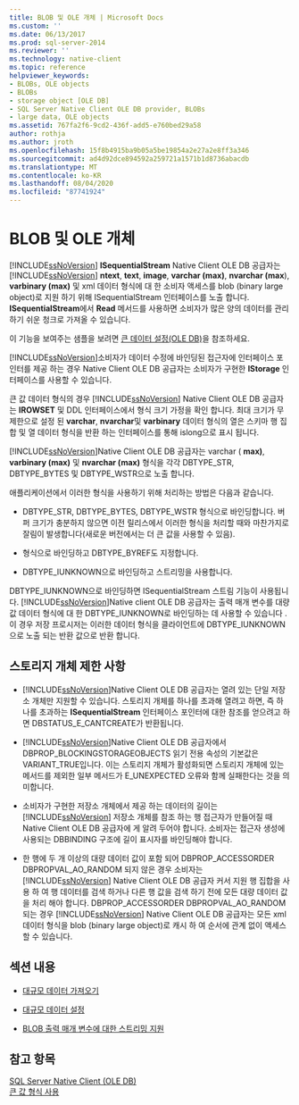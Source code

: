 ```yaml
---
title: BLOB 및 OLE 개체 | Microsoft Docs
ms.custom: ''
ms.date: 06/13/2017
ms.prod: sql-server-2014
ms.reviewer: ''
ms.technology: native-client
ms.topic: reference
helpviewer_keywords:
- BLOBs, OLE objects
- BLOBs
- storage object [OLE DB]
- SQL Server Native Client OLE DB provider, BLOBs
- large data, OLE objects
ms.assetid: 767fa2f6-9cd2-436f-add5-e760bed29a58
author: rothja
ms.author: jroth
ms.openlocfilehash: 15f8b4915ba9b05a5be19854a2e27a2e8ff3a346
ms.sourcegitcommit: ad4d92dce894592a259721a1571b1d8736abacdb
ms.translationtype: MT
ms.contentlocale: ko-KR
ms.lasthandoff: 08/04/2020
ms.locfileid: "87741924"
---
```

# <a name="blobs-and-ole-objects"></a>BLOB 및 OLE 개체
  [!INCLUDE[ssNoVersion](../../includes/ssnoversion-md.md)] **ISequentialStream** Native Client OLE DB 공급자는 [!INCLUDE[ssNoVersion](../../includes/ssnoversion-md.md)] **ntext**, **text**, **image**, **varchar (max)**, **nvarchar (max**), **varbinary (max)** 및 xml 데이터 형식에 대 한 소비자 액세스를 blob (binary large object)로 지원 하기 위해 ISequentialStream 인터페이스를 노출 합니다. **ISequentialStream**에서 **Read** 메서드를 사용하면 소비자가 많은 양의 데이터를 관리하기 쉬운 청크로 가져올 수 있습니다.  
  
 이 기능을 보여주는 샘플을 보려면 [큰 데이터 설정&#40;OLE DB&#41;](../native-client-ole-db-how-to/set-large-data-ole-db.md)을 참조하세요.  
  
 [!INCLUDE[ssNoVersion](../../includes/ssnoversion-md.md)]소비자가 데이터 수정에 바인딩된 접근자에 인터페이스 포인터를 제공 하는 경우 Native Client OLE DB 공급자는 소비자가 구현한 **IStorage** 인터페이스를 사용할 수 있습니다.  
  
 큰 값 데이터 형식의 경우 [!INCLUDE[ssNoVersion](../../includes/ssnoversion-md.md)] Native Client OLE DB 공급자는 **IROWSET** 및 DDL 인터페이스에서 형식 크기 가정을 확인 합니다. 최대 크기가 무제한으로 설정 된 **varchar**, **nvarchar**및 **varbinary** 데이터 형식의 열은 스키마 행 집합 및 열 데이터 형식을 반환 하는 인터페이스를 통해 islong으로 표시 됩니다.  
  
 [!INCLUDE[ssNoVersion](../../includes/ssnoversion-md.md)]Native Client OLE DB 공급자는 varchar ( **max)**, **varbinary (max)** 및 **nvarchar (max)** 형식을 각각 DBTYPE_STR, DBTYPE_BYTES 및 DBTYPE_WSTR으로 노출 합니다.  
  
 애플리케이션에서 이러한 형식을 사용하기 위해 처리하는 방법은 다음과 같습니다.  
  
-   DBTYPE_STR, DBTYPE_BYTES, DBTYPE_WSTR 형식으로 바인딩합니다. 버퍼 크기가 충분하지 않으면 이전 릴리스에서 이러한 형식을 처리할 때와 마찬가지로 잘림이 발생합니다(새로운 버전에서는 더 큰 값을 사용할 수 있음).  
  
-   형식으로 바인딩하고 DBTYPE_BYREF도 지정합니다.  
  
-   DBTYPE_IUNKNOWN으로 바인딩하고 스트리밍을 사용합니다.  
  
 DBTYPE_IUNKNOWN으로 바인딩하면 ISequentialStream 스트림 기능이 사용됩니다. [!INCLUDE[ssNoVersion](../../includes/ssnoversion-md.md)]Native client OLE DB 공급자는 출력 매개 변수를 대량 값 데이터 형식에 대 한 DBTYPE_IUNKNOWN로 바인딩하는 데 사용할 수 있습니다 .이 경우 저장 프로시저는 이러한 데이터 형식을 클라이언트에 DBTYPE_IUNKNOWN으로 노출 되는 반환 값으로 반환 합니다.  
  
## <a name="storage-object-limitations"></a>스토리지 개체 제한 사항  
  
-   [!INCLUDE[ssNoVersion](../../includes/ssnoversion-md.md)]Native Client OLE DB 공급자는 열려 있는 단일 저장소 개체만 지원할 수 있습니다. 스토리지 개체를 하나를 초과해 열려고 하면, 즉 하나를 초과하는 **ISequentialStream** 인터페이스 포인터에 대한 참조를 얻으려고 하면 DBSTATUS_E_CANTCREATE가 반환됩니다.  
  
-   [!INCLUDE[ssNoVersion](../../includes/ssnoversion-md.md)]Native Client OLE DB 공급자에서 DBPROP_BLOCKINGSTORAGEOBJECTS 읽기 전용 속성의 기본값은 VARIANT_TRUE입니다. 이는 스토리지 개체가 활성화되면 스토리지 개체에 있는 메서드를 제외한 일부 메서드가 E_UNEXPECTED 오류와 함께 실패한다는 것을 의미합니다.  
  
-   소비자가 구현한 저장소 개체에서 제공 하는 데이터의 길이는 [!INCLUDE[ssNoVersion](../../includes/ssnoversion-md.md)] 저장소 개체를 참조 하는 행 접근자가 만들어질 때 Native Client OLE DB 공급자에 게 알려 두어야 합니다. 소비자는 접근자 생성에 사용되는 DBBINDING 구조에 길이 표시자를 바인딩해야 합니다.  
  
-   한 행에 두 개 이상의 대량 데이터 값이 포함 되어 DBPROP_ACCESSORDER DBPROPVAL_AO_RANDOM 되지 않은 경우 소비자는 [!INCLUDE[ssNoVersion](../../includes/ssnoversion-md.md)] Native Client OLE DB 공급자 커서 지원 행 집합을 사용 하 여 행 데이터를 검색 하거나 다른 행 값을 검색 하기 전에 모든 대량 데이터 값을 처리 해야 합니다. DBPROP_ACCESSORDER DBPROPVAL_AO_RANDOM 되는 경우 [!INCLUDE[ssNoVersion](../../includes/ssnoversion-md.md)] Native Client OLE DB 공급자는 모든 xml 데이터 형식을 blob (binary large object)로 캐시 하 여 순서에 관계 없이 액세스할 수 있습니다.  
  
## <a name="in-this-section"></a>섹션 내용  
  
-   [대규모 데이터 가져오기](getting-large-data.md)  
  
-   [대규모 데이터 설정](setting-large-data.md)  
  
-   [BLOB 출력 매개 변수에 대한 스트리밍 지원](streaming-support-for-blob-output-parameters.md)  
  
## <a name="see-also"></a>참고 항목  
 [SQL Server Native Client &#40;OLE DB&#41;](../native-client/ole-db/sql-server-native-client-ole-db.md)   
 [큰 값 형식 사용](../native-client/features/using-large-value-types.md)  
  
  
